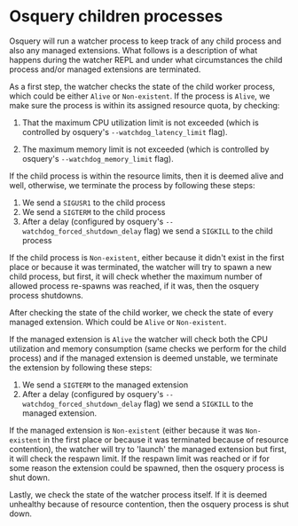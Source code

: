 # Osquery children processes

Osquery will run a watcher process to keep track of any child process and also any managed
extensions. What follows is a description of what happens during the watcher REPL and under what
circumstances the child process and/or managed extensions are terminated.

As a first step, the watcher checks the state of the child worker process, which could be either `Alive` or
`Non-existent`. If the process is `Alive`, we make sure the process is within its assigned resource
quota, by checking: 

1. That the maximum CPU utilization limit is not exceeded (which is controlled by osquery's 
   `--watchdog_latency_limit` flag).

2. The maximum memory limit is not exceeded (which is controlled by osquery's
   `--watchdog_memory_limit` flag).
	   
If the child process is within the resource limits, then it is deemed alive and well, otherwise, we terminate the process by following these steps:
1. We send a `SIGUSR1` to the child process
2. We send a `SIGTERM` to the child process
3. After a delay (configured by osquery's `--watchdog_forced_shutdown_delay` flag) we send a `SIGKILL` 
to the child process 

If the child process is `Non-existent`, either because it didn't exist in the first place or because it
was terminated, the watcher will try to spawn a new child process, but first, it will check whether
the maximum number of allowed process re-spawns was reached, if it was, then the osquery process shutdowns.

After checking the state of the child worker, we check the state of every managed extension. Which
could be `Alive` or `Non-existent`.

If the managed extension is `Alive` the watcher will check both the CPU utilization and memory
consumption (same checks we perform for the child process) and if the managed extension is deemed unstable, we terminate the extension by following these steps:
1. We send a `SIGTERM` to the managed extension
2. After a delay (configured by osquery's `--watchdog_forced_shutdown_delay` flag) we send a `SIGKILL` to the managed extension.

If the managed extension is `Non-existent` (either because it was `Non-existent` in the first place
or because it was terminated because of resource contention), the watcher will try to 'launch' the
managed extension but first, it will check the respawn limit. If the respawn limit was reached or
if for some reason the extension could be spawned, then the osquery process is shut down.

Lastly, we check the state of the watcher process itself. If it is deemed unhealthy because of resource contention, then the osquery process is shut down.